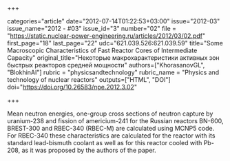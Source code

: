 +++

categories="article"
date="2012-07-14T01:22:53+03:00"
issue="2012-03"
issue_name="2012 - #03"
issue_id="3"
number="02"
file = "https://static.nuclear-power-engineering.ru/articles/2012/03/02.pdf"
first_page="18"
last_page="22"
udc="621.039.526:621.039.59"
title="Some Macroscopic Characteristics of Fast Reactor Cores of Intermediate Capacity"
original_title="Некоторые макрохарактеристики активных зон быстрых реакторов средней мощности"
authors=["KhorasanovGL", "BlokhinAI"]
rubric = "physicsandtechnology"
rubric_name = "Physics and technology of nuclear reactors"
outputs=["HTML", "DOI"]
doi="https://doi.org/10.26583/npe.2012.3.02"

+++

Mean neutron energies, one-group cross sections of neutron capture by uranium-238 and fission of americium-241 for the Russian reactors BN-600, BREST-300 and RBEC-340 (RBEC-M) are calculated using MCNP5 code. For RBEC-340 these characteristics are calculated for the reactor with its standard lead-bismuth coolant as well as for this reactor cooled with Pb-208, as it was proposed by the authors of the paper.